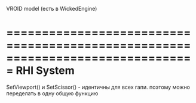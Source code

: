 ﻿VROID model (есть в WickedEngine)

===============================================================================
RHI System
===============================================================================
SetViewport() и SetScissor() - идентичны для всех гапи. поэтому можно переделать в одну общую функцию